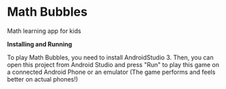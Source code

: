 # Math Bubbles
Math learning app for kids


******Installing and Running******

To play Math Bubbles, you need to install AndroidStudio 3. 
Then, you can open this project from Android Studio and press "Run" 
to play this game on a connected Android Phone or an emulator 
(The game performs and feels better on actual phones!)

